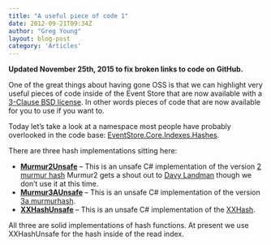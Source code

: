 ```yaml
---
title: "A useful piece of code 1"
date: 2012-09-21T09:34Z
author: "Greg Young"
layout: blog-post
category: 'Articles'
---
```


**Updated November 25th, 2015 to fix broken links to code on GitHub.**

One of the great things about having gone OSS is that we can highlight very useful pieces of code inside of the Event Store that are now available with a [3-Clause BSD license](http://opensource.org/licenses/BSD-3-Clause). In other words pieces of code that are now available for you to use if you want to.

Today let’s take a look at a namespace most people have probably overlooked in the code base: [EventStore.Core.Indexes.Hashes](https://github.com/EventStore/EventStore/tree/master/src/EventStore/EventStore.Core/Index/Hashes).

There are three hash implementations sitting here:

- **[Murmur2Unsafe](https://github.com/EventStore/EventStore/blob/2ccaa5676525e2ebf7e5e8efa1d518732e00759e/src/EventStore.Core/Index/Hashes/Murmur2Unsafe.cs)** – This is an unsafe C# implementation of the version [2 murmur hash](http://en.wikipedia.org/wiki/MurmurHash) Murmur2 gets a shout out to [Davy Landman](http://landman-code.blogspot.com) though we don’t use it at this time.
- **[Murmur3AUnsafe](https://github.com/EventStore/EventStore/blob/2ccaa5676525e2ebf7e5e8efa1d518732e00759e/src/EventStore.Core/Index/Hashes/Murmur3AUnsafe.cs)** – This is an unsafe C# implementation of the version [3a murmurhash](http://en.wikipedia.org/wiki/MurmurHash).
- **[XXHashUnsafe](https://github.com/EventStore/EventStore/blob/2ccaa5676525e2ebf7e5e8efa1d518732e00759e/src/EventStore.Core/Index/Hashes/XXHashUnsafe.cs)** – This is an unsafe C# implementation of the [XXHash](http://code.google.com/p/xxhash).

All three are solid implementations of hash functions. At present we use XXHashUnsafe for the hash inside of the read index.
